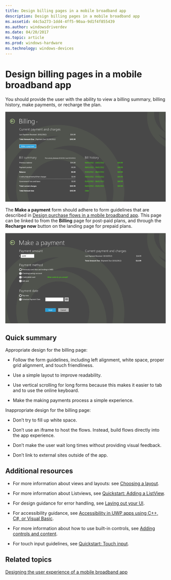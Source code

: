 ```yaml
---
title: Design billing pages in a mobile broadband app
description: Design billing pages in a mobile broadband app
ms.assetid: 44c5a273-1dd4-4ff5-90aa-9d1f4f855439
ms.author: windowsdriverdev
ms.date: 04/20/2017
ms.topic: article
ms.prod: windows-hardware
ms.technology: windows-devices
---
```


# Design billing pages in a mobile broadband app


You should provide the user with the ability to view a billing summary, billing history, make payments, or recharge the plan.

![view bill page](images/mb-fig1-viewbillpage.png)

The **Make a payment** form should adhere to form guidelines that are described in [Design purchase flows in a mobile broadband app](design-purchase-flows-in-a-mobile-broadband-app.md). This page can be linked to from the **Billing** page for post-paid plans, and through the **Recharge now** button on the landing page for prepaid plans.

![make payment form](images/mb-fig2-makepaymentform.png)

## <span id="Quick_summary"></span><span id="quick_summary"></span><span id="QUICK_SUMMARY"></span>Quick summary


Appropriate design for the billing page:

-   Follow the form guidelines, including left alignment, white space, proper grid alignment, and touch friendliness.

-   Use a simple layout to improve readability.

-   Use vertical scrolling for long forms because this makes it easier to tab and to use the online keyboard.

-   Make the making payments process a simple experience.

Inappropriate design for the billing page:

-   Don’t try to fill up white space.

-   Don’t use an iframe to host the flows. Instead, build flows directly into the app experience.

-   Don’t make the user wait long times without providing visual feedback.

-   Don’t link to external sites outside of the app.

## <span id="Additional_resources"></span><span id="additional_resources"></span><span id="ADDITIONAL_RESOURCES"></span>Additional resources


-   For more information about views and layouts: see [Choosing a layout](https://msdn.microsoft.com/library/windows/apps/hh465327).

-   For more information about Listviews, see [Quickstart: Adding a ListView](https://msdn.microsoft.com/library/windows/apps/hh465496).

-   For design guidance for error handling, see [Laying out your UI](https://msdn.microsoft.com/library/windows/apps/hh465304).

-   For accessibility guidance, see [Accessibility in UWP apps using C++, C#, or Visual Basic](https://msdn.microsoft.com/library/windows/apps/hh452680).

-   For more information about how to use built-in controls, see [Adding controls and content](https://msdn.microsoft.com/library/windows/apps/hh465393).

-   For touch input guidelines, see [Quickstart: Touch input](https://msdn.microsoft.com/library/windows/apps/xaml/hh465387).

## <span id="related_topics"></span>Related topics


[Designing the user experience of a mobile broadband app](designing-the-user-experience-of-a-mobile-broadband-app.md)

 

 






